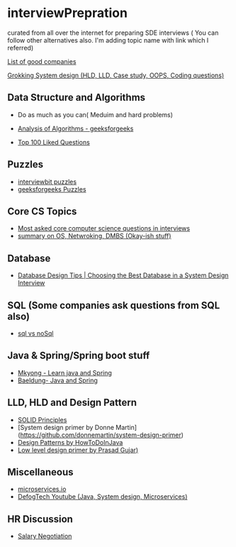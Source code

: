 
# interviewPrepration

curated from all over the internet for preparing SDE interviews ( You can follow other alternatives also. I'm adding topic name with link which I referred)


[List of good companies](https://github.com/shubhvash/moreThanFAANGM)

[Grokking System design (HLD, LLD, Case study, OOPS, Coding questions)](https://akshay-iyangar.github.io/system-design/)
## Data Structure and Algorithms

- Do as much as you can( Meduim and hard problems)
- [Analysis of Algorithms - geeksforgeeks](https://www.geeksforgeeks.org/fundamentals-of-algorithms/#AnalysisofAlgorithms)

- [Top 100 Liked Questions](https://leetcode.com/problem-list/top-100-liked-questions/)


## Puzzles
- [interviewbit puzzles](https://www.interviewbit.com/puzzles/)
- [geeksforgeeks Puzzles](https://www.geeksforgeeks.org/puzzles/)

## Core CS Topics
- [Most asked core computer science questions in interviews](https://www.geeksforgeeks.org/most-asked-computer-science-subjects-interview-questions-in-amazon-microsoft-flipkart/)
- [summary on OS, Netwroking, DMBS (Okay-ish stuff)](https://github.com/workattech/core-cs-os-networks-dbms)


## Database

- [Database Design Tips | Choosing the Best Database in a System Design Interview](https://www.youtube.com/watch?v=cODCpXtPHbQ&ab_channel=codeKarle)

## SQL (Some companies ask questions from SQL also)
- [sql vs noSql](https://www.interviewbit.com/blog/sql-vs-nosql/)

## Java & Spring/Spring boot stuff 
- [Mkyong - Learn java and Spring](https://mkyong.com/)
- [Baeldung- Java and Spring](https://www.baeldung.com/)
 
## LLD, HLD and Design Pattern 
- [SOLID Principles](https://www.youtube.com/watch?v=gumM1H4qLUM)
- [System design primer by Donne Martin] (https://github.com/donnemartin/system-design-primer)
- [Design Patterns by HowToDoInJava](https://howtodoinjava.com/gang-of-four-java-design-patterns/)
- [Low level design primer by Prasad Gujar)](https://github.com/prasadgujar/low-level-design-primer)

## Miscellaneous 
- [microservices.io](https://microservices.io/patterns/microservices.html)
- [DefogTech Youtube (Java, System design, Microservices)](https://www.youtube.com/c/DefogTech/featured)

## HR Discussion
- [Salary Negotiation ](https://github.com/sourabhsihag16/interviewPrepration/blob/main/salary_negotiation_101.md)

